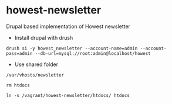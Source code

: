 howest-newsletter
=================

Drupal based implementation of Howest newsletter


* Install drupal with drush

```
drush si -y howest_newsletter --account-name=admin --account-pass=admin --db-url=mysql://root:admin@localhost/howest
```

* Use shared folder

```
/var/vhosts/newsletter

rm htdocs

ln -s /vagrant/howest-newsletter/htdocs/ htdocs
```
